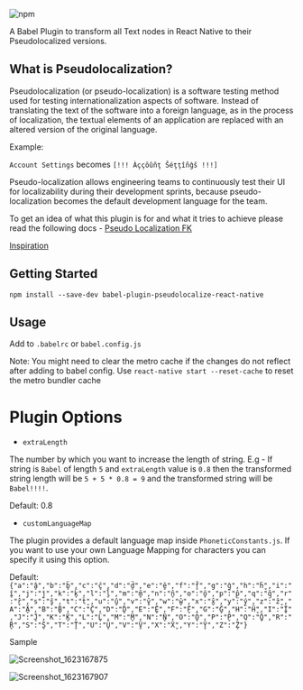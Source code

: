 ![npm](https://img.shields.io/npm/v/babel-plugin-pseudolocalize-react-native?style=plastic)

A Babel Plugin to transform all Text nodes in React Native to their Pseudolocalized versions.

## What is Pseudolocalization?

Pseudolocalization (or pseudo-localization) is a software testing method used for testing internationalization aspects of software. Instead of translating the text of the software into a foreign language, as in the process of localization, the textual elements of an application are replaced with an altered version of the original language.

Example:

```Account Settings``` becomes	```[!!! Àççôûñţ Šéţţîñĝš !!!]```

Pseudo-localization allows engineering teams to continuously test their UI for localizability during their development sprints, because pseudo-localization becomes the default development language for the team.


To get an idea of what this plugin is for and what it tries to achieve please read the following docs - [Pseudo Localization FK](https://docs.google.com/presentation/d/1pBXuGIxwwIr-yA9U4ALgDM9yG4dZqF0-42eP6OhbgXg/edit?usp=sharing)


[Inspiration](https://netflixtechblog.com/pseudo-localization-netflix-12fff76fbcbe)
## Getting Started

    npm install --save-dev babel-plugin-pseudolocalize-react-native

## Usage

Add to `.babelrc` or `babel.config.js`

Note: You might need to clear the metro cache if the changes do not reflect after adding to babel config. Use `react-native start --reset-cache` to reset the metro bundler cache

# Plugin Options
    
- `extraLength`

The number by which you want to increase the length of string.
E.g - If string is `Babel` of length `5` and `extraLength` value is `0.8` then the transformed string length will be `5 + 5 * 0.8 = 9` and the transformed string will be `Babel!!!!`.

Default: 0.8
    
    
- `customLanguageMap`

The plugin provides a default language map inside `PhoneticConstants.js`. If you want to use your own Language Mapping for characters you can specify it using this option.

Default: `{"a":"â̬","b":"b̬̈","c":"ĉ̬","d":"d̬̈","e":"ê̬","f":"f̬̈","g":"ĝ̤","h":"ḧ̬","i":"î̬","j":"ĵ̤","k":"k̬̈","l":"l̬̈","m":"m̬̂","n":"n̬̂","o":"ô̬","p":"p̤̂","q":"q̤̂","r":"r̬̂","s":"ŝ̬","t":"ẗ̬","u":"û̬","v":"v̬̂","w":"ŵ̬","x":"x̬̂","y":"ŷ̤","z":"ẑ̬","A":"Ä̬","B":"B̬̈","C":"C̬̈","D":"D̬̈","E":"Ë̬","F":"F̬̈","G":"G̬̈","H":"Ḧ̬","I":"Ï̬","J":"J̬̈","K":"K̬̈","L":"L̬̈","M":"M̬̈","N":"N̬̈","O":"Ö̬","P":"P̬̈","Q":"Q̬̈","R":"R̬̈","S":"S̬̈","T":"T̬̈","U":"Ü̬","V":"V̬̈","X":"Ẍ̬","Y":"Ÿ̬","Z":"Z̬̈"}`

Sample

![Screenshot_1623167875](https://user-images.githubusercontent.com/8079189/133972504-0986ce6f-f581-4f89-a2af-a8d9021ec15c.png)


![Screenshot_1623167907](https://user-images.githubusercontent.com/8079189/133972542-47fd4f7a-b7c0-497c-8aa6-8b8d1f60089c.png)

